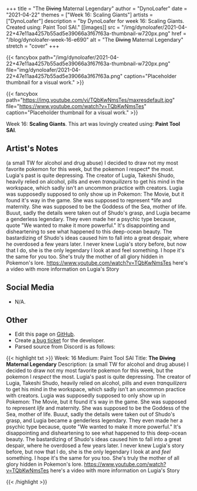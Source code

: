 +++
title =       "The ~~Diving~~ Maternal Legendary"
author =      "DynoLoafer"
date =        "2021-04-22"
themes =      ["Week 16: Scaling Giants"]
artists =     ["DynoLoafer"]
description = "by DynoLoafer for week 16: Scaling Giants. Created using: Paint Tool SAI."
[[images]]
      src = "/img/dynoloafer/2021-04-22+47e11aa4257b55ad5e39066a3f67f63a-thumbnail-w720px.png"
      href = "/blog/dynoloafer-week-16-e690"
      alt = "The ~~Diving~~ Maternal Legendary"
      stretch = "cover"
+++


{{< fancybox path="/img/dynoloafer/2021-04-22+47e11aa4257b55ad5e39066a3f67f63a-thumbnail-w720px.png" file="img/dynoloafer/2021-04-22+47e11aa4257b55ad5e39066a3f67f63a.png" caption="Placeholder thumbnail for a visual work." >}}

{{< fancybox path="https://img.youtube.com/vi/TQbKwNmsTes/maxresdefault.jpg" file="https://www.youtube.com/watch?v=TQbKwNmsTes" caption="Placeholder thumbnail for a visual work." >}}


Week 16: **Scaling Giants**. This art was lovingly created using: **Paint Tool SAI**.

## Artist's Notes

(a small TW for alcohol and drug abuse) I decided to draw not my most favorite pokemon for this week, but the pokemon I respect* the most. Lugia's past is quite depressing. The creator of Lugia, Takeshi Shudo, heavily relied on alcohol, pills and even *tranquilizers* to get his mind in the workspace, which sadly isn't an uncommon practice with creators. Lugia was supposedly supposed to only show up in Pokemon: The Movie, but it found it's way in the game. She was supposed to represent *life and maternity. She was supposed to be the Goddess of the Sea, mother of life. Buuut, sadly the details were taken out of Shudo's grasp, and Lugia became a genderless legendary. They even made her a psychic type because, quote "We wanted to make it more powerful."
It's disappointing and disheartening to see what happened to this deep-ocean beauty. The bastardizing of Shudo's ideas caused him to fall into a great despair, where he overdosed a few years later. I never knew Lugia's story before, but now that I do, she is the only legendary I look at and feel something. I hope it's the same for you too. She's truly the mother of all glory hidden in Pokemon's lore.
https://www.youtube.com/watch?v=TQbKwNmsTes
here's a video with more information on Lugia's Story

## Social Media

- N/A.

## Other

- Edit this page on [GitHub](https://github.com/teaminkling/web-refresh/edit/main/content/blog/dynoloafer-week-16-e690.md).
- Create [a bug ticket](https://github.com/teaminkling/web-refresh/issues/new?assignees=&labels=bug&template=problem-report.md&title=) for the developer.
- Parsed source from Discord is as follows:

{{< highlight txt >}}
Week: 16
Medium: Paint Tool SAI
Title: __The ~~Diving~~ Maternal Legendary__
Description: (a small TW for alcohol and drug abuse) I decided to draw not my most favorite pokemon for this week, but the pokemon I *respect* the most. Lugia's past is quite depressing. The creator of Lugia, Takeshi Shudo, heavily relied on alcohol, pills and even *tranquilizers* to get his mind in the workspace, which sadly isn't an uncommon practice with creators. Lugia was supposedly supposed to only show up in Pokemon: The Movie, but it found it's way in the game. She was supposed to represent *life* and maternity. She was supposed to be the Goddess of the Sea, mother of life. Buuut, sadly the details were taken out of Shudo's grasp, and Lugia became a genderless legendary. They even made her a psychic type because, quote "We wanted to make it more powerful."
It's disappointing and disheartening to see what happened to this deep-ocean beauty. The bastardizing of Shudo's ideas caused him to fall into a great despair, where he overdosed a few years later. I never knew Lugia's story before, but now that I do, she is the only legendary I look at and *feel* something. I hope it's the same for you too. She's truly the mother of all glory hidden in Pokemon's lore.
https://www.youtube.com/watch?v=TQbKwNmsTes
here's a video with more information on Lugia's Story

{{< /highlight >}}
